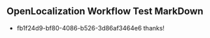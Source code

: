## OpenLocalization Workflow Test MarkDown
* fb1f24d9-bf80-4086-b526-3d86af3464e6 thanks!

<!--HONumber=Aug16_HO1-->


